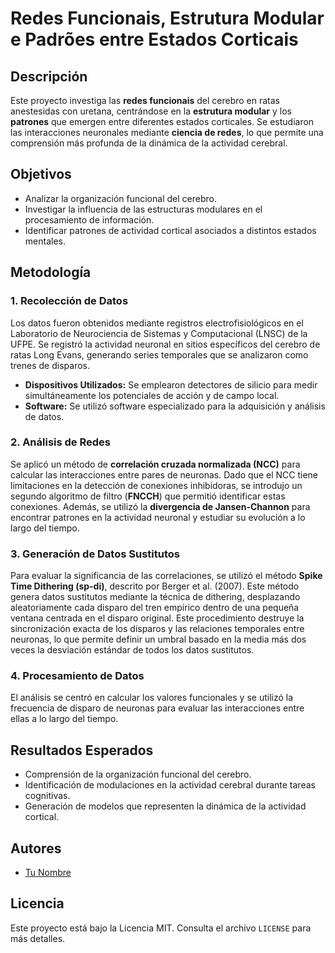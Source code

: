 # Redes Funcionais, Estrutura Modular e Padrões entre Estados Corticais

## Descripción

Este proyecto investiga las **redes funcionais** del cerebro en ratas anestesidas con uretana, centrándose en la **estrutura modular** y los **patrones** que emergen entre diferentes estados corticales. Se estudiaron las interacciones neuronales mediante **ciencia de redes**, lo que permite una comprensión más profunda de la dinámica de la actividad cerebral.

## Objetivos

- Analizar la organización funcional del cerebro.
- Investigar la influencia de las estructuras modulares en el procesamiento de información.
- Identificar patrones de actividad cortical asociados a distintos estados mentales.

## Metodología

### 1. Recolección de Datos

Los datos fueron obtenidos mediante registros electrofisiológicos en el Laboratorio de Neurociencia de Sistemas y Computacional (LNSC) de la UFPE. Se registró la actividad neuronal en sitios específicos del cerebro de ratas Long Evans, generando series temporales que se analizaron como trenes de disparos.

- **Dispositivos Utilizados:** Se emplearon detectores de silicio para medir simultáneamente los potenciales de acción y de campo local.
- **Software:** Se utilizó software especializado para la adquisición y análisis de datos.

### 2. Análisis de Redes

Se aplicó un método de **correlación cruzada normalizada (NCC)** para calcular las interacciones entre pares de neuronas. Dado que el NCC tiene limitaciones en la detección de conexiones inhibidoras, se introdujo un segundo algoritmo de filtro (**FNCCH**) que permitió identificar estas conexiones. Además, se utilizó la **divergencia de Jansen-Channon** para encontrar patrones en la actividad neuronal y estudiar su evolución a lo largo del tiempo.

### 3. Generación de Datos Sustitutos

Para evaluar la significancia de las correlaciones, se utilizó el método **Spike Time Dithering (sp-di)**, descrito por Berger et al. (2007). Este método genera datos sustitutos mediante la técnica de dithering, desplazando aleatoriamente cada disparo del tren empírico dentro de una pequeña ventana centrada en el disparo original. Este procedimiento destruye la sincronización exacta de los disparos y las relaciones temporales entre neuronas, lo que permite definir un umbral basado en la media más dos veces la desviación estándar de todos los datos sustitutos.

### 4. Procesamiento de Datos

El análisis se centró en calcular los valores funcionales y se utilizó la frecuencia de disparo de neuronas para evaluar las interacciones entre ellas a lo largo del tiempo.

## Resultados Esperados

- Comprensión de la organización funcional del cerebro.
- Identificación de modulaciones en la actividad cerebral durante tareas cognitivas.
- Generación de modelos que representen la dinámica de la actividad cortical.

## Autores

- [Tu Nombre](https://github.com/tu_usuario)

## Licencia

Este proyecto está bajo la Licencia MIT. Consulta el archivo `LICENSE` para más detalles.
